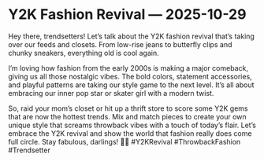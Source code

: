 # Y2K Fashion Revival — 2025-10-29

Hey there, trendsetters! Let’s talk about the Y2K fashion revival that’s taking over our feeds and closets. From low-rise jeans to butterfly clips and chunky sneakers, everything old is cool again. 

I’m loving how fashion from the early 2000s is making a major comeback, giving us all those nostalgic vibes. The bold colors, statement accessories, and playful patterns are taking our style game to the next level. It’s all about embracing our inner pop star or skater girl with a modern twist.

So, raid your mom’s closet or hit up a thrift store to score some Y2K gems that are now the hottest trends. Mix and match pieces to create your own unique style that screams throwback vibes with a touch of today’s flair. Let’s embrace the Y2K revival and show the world that fashion really does come full circle. Stay fabulous, darlings! 💖✨ #Y2KRevival #ThrowbackFashion #Trendsetter